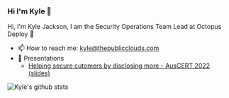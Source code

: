 <!--
Template ideas taken from here https://github.com/kautukkundan/Awesome-Profile-README-templates/blob/master/dynamic-realtime/Vaporjawn.md
-->

### Hi I'm Kyle :wave:

Hi, I'm Kyle Jackson, I am the Security Operations Team Lead at Octopus Deploy :octopus:

- :mailbox: How to reach me: kyle@thepublicclouds.com
- :speech_balloon: Presentations
  - [Helping secure cutomers by disclosing more - AusCERT 2022 (slides)](presentations/2022/AusCERT/Helping%20secure%20customers%20by%20disclosing%20more%20-%20AusCERT%202022.pdf)


![Kyle's github stats](https://github-readme-stats.vercel.app/api?username=wizedkyle&show_icons=true&hide_border=true)
